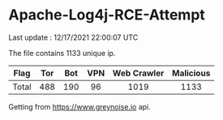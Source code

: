 
# Apache-Log4j-RCE-Attempt

Last update : 12/17/2021 22:00:07 UTC

The file contains 1133 unique ip.

| Flag | Tor | Bot | VPN | Web Crawler | Malicious |
| :-:  | :-: | :-: | :-: | :-:         | :-:       |
| Total| 488  | 190  | 96  | 1019          | 1133        |

Getting from https://www.greynoise.io api.